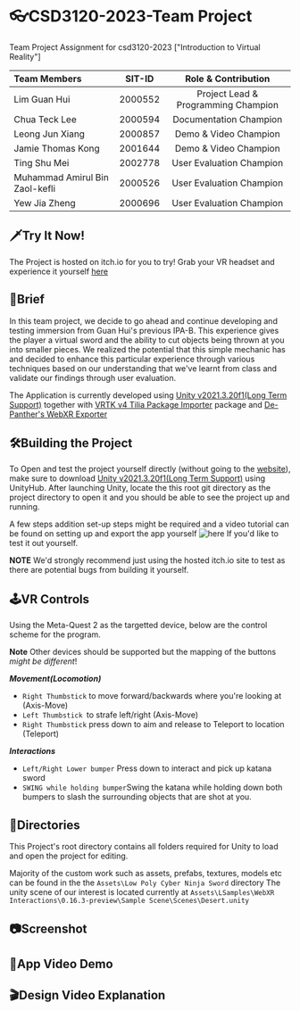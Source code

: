 # 👓CSD3120-2023-Team Project
Team Project Assignment for csd3120-2023 ["Introduction to Virtual Reality"]

|Team Members  | SIT-ID | Role & Contribution |
|:-------------|:------:|:-------------------:|
|Lim Guan Hui  | 2000552 | Project Lead & Programming Champion |
|Chua Teck Lee | 2000594 | Documentation Champion |
|Leong Jun Xiang | 2000857 | Demo & Video Champion |
|Jamie Thomas Kong | 2001644 | Demo & Video Champion |
|Ting Shu Mei | 2002778 | User Evaluation Champion |
|Muhammad Amirul Bin Zaol-kefli | 2000526 | User Evaluation Champion |
|Yew Jia Zheng | 2000696 | User Evaluation Champion |

## 🗡️Try It Now!
The Project is hosted on itch.io for you to try! Grab your VR headset and experience it yourself [here]()

## 📃Brief
In this team project, we decide to go ahead and continue developing and testing immersion from Guan Hui's previous IPA-B.
This experience gives the player a virtual sword and the ability to cut objects being thrown at you into smaller pieces. 
We realized the potential that this simple mechanic has and decided to enhance this particular experience through various techniques based on our understanding
that we've learnt from class and validate our findings through user evaluation.

The Application is currently developed using [Unity v2021.3.20f1(Long Term Support)](https://unity.com/releases/editor/whats-new/2021.3.20)  together with [VRTK v4 Tilia Package Importer](https://assetstore.unity.com/packages/tools/utilities/vrtk-v4-tilia-package-importer-214936) package and [De-Panther's WebXR Exporter](https://github.com/De-Panther/unity-webxr-export)

## 🛠️Building the Project
To Open and test the project yourself directly (without going to the [website]()), make sure to download [Unity v2021.3.20f1(Long Term Support)](https://unity.com/releases/editor/whats-new/2021.3.20) using UnityHub. After launching Unity, locate the this root git directory as the project directory to open it and you should be able to see the project up and running.

A few steps addition set-up steps might be required and a video tutorial can be found on setting up and export the app yourself ![here](https://www.youtube.com/watch?v=vwA_xa8XJy8&t=1s)
If you'd like to test it out yourself. 

**NOTE** We'd strongly recommend just using the hosted itch.io site to test as there are potential bugs from building it yourself.

## 🕹️VR Controls
Using the Meta-Quest 2 as the targetted device, below are the control scheme for the program.

**Note** Other devices should be supported but the mapping of the buttons *might be different*!

***Movement(Locomotion)***
- ```Right Thumbstick``` to move forward/backwards where you're looking at (Axis-Move)
- ```Left Thumbstick ```to strafe left/right (Axis-Move)
- ```Right Thumbstick``` press down to aim and release to Teleport to location (Teleport)

***Interactions***
- ```Left/Right Lower bumper``` Press down to interact and pick up katana sword
- ```SWING while holding bumper```Swing the katana while holding down both bumpers to slash the surrounding objects that are shot at you.

## 📁Directories
This Project's root directory contains all folders required for Unity to load and open the project for editing.

Majority of the custom work such as assets, prefabs, textures, models etc can be found in the  the ```Assets\Low Poly Cyber Ninja Sword``` directory
The unity scene of our interest is located currently at ```Assets\LSamples\WebXR Interactions\0.16.3-preview\Sample Scene\Scenes\Desert.unity``` 

## 📷Screenshot


## 🎥App Video Demo


## 🎬Design Video Explanation
